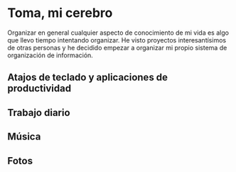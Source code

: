 # Toma, mi cerebro
Organizar en general cualquier aspecto de conocimiento de mi vida es algo que llevo tiempo intentando organizar. He visto proyectos interesantísimos de otras personas y he decidido empezar a organizar mi propio sistema de organización de información.

## Atajos de teclado y aplicaciones de productividad

## Trabajo diario

## Música

## Fotos
